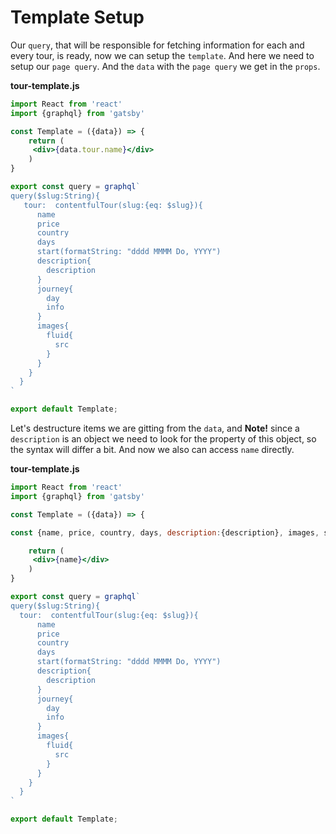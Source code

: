# Template Setup

Our `query`, that will be responsible for fetching information for each and every tour, is ready, now we can setup the `template`. And here we need to setup our `page query`. And the `data` with the `page query` we get in the `props`. 

**tour-template.js**

```jsx
import React from 'react'
import {graphql} from 'gatsby'

const Template = ({data}) => {
    return (
     <div>{data.tour.name}</div>
    )
}

export const query = graphql`
query($slug:String){
   tour:  contentfulTour(slug:{eq: $slug}){
      name
      price
      country
      days
      start(formatString: "dddd MMMM Do, YYYY")
      description{
        description
      }
      journey{
        day
        info
      }
      images{
        fluid{
          src
        }
      }
    }
  }
`

export default Template;
```

Let's destructure items we are gitting from the `data`, and **Note!** since a `description` is an object we need to look for the property of this object, so the syntax will differ a bit. And now we also can access `name` directly. 

**tour-template.js**

```jsx
import React from 'react'
import {graphql} from 'gatsby'

const Template = ({data}) => {

const {name, price, country, days, description:{description}, images, start, journey} = data.tour

    return (
     <div>{name}</div>
    )
}

export const query = graphql`
query($slug:String){
  tour:  contentfulTour(slug:{eq: $slug}){
      name
      price
      country
      days
      start(formatString: "dddd MMMM Do, YYYY")
      description{
        description
      }
      journey{
        day
        info
      }
      images{
        fluid{
          src
        }
      }
    }
  }
`

export default Template;
```

